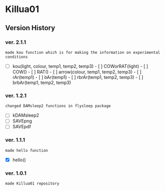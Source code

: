 # Killua01

## Version History

### ver. 2.1.1
```
made kou function which is for making the information on experimental conditions
```
- [ ] kou(light, colour, temp1, temp2, temp3)
      - [ ] COWorRAT(light)
            - [ ] COW()
            - [ ] RAT()
      - [ ] arrow(colour, temp1, temp2, temp3)
            - [ ] rAr(temp1)
            - [ ] bAr(temp1)
            - [ ] rbrAr(temp1, temp2, temp3)
            - [ ] brbAr(temp1, temp2, temp3)

### ver. 1.2.1
```
changed DAMsleep2 functions in flysleep package
```
- [ ] kDAMsleep2
- [ ] SAVEpng
- [ ] SAVEpdf

### ver. 1.1.1
```
made hello function
```
- [x] hello()

### ver. 1.0.1
```
made Killua01 repository
```
